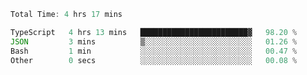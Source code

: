 <!--START_SECTION:waka-->

```typescript
Total Time: 4 hrs 17 mins

TypeScript   4 hrs 13 mins   ████████████████████████▓   98.20 %
JSON         3 mins          ▒░░░░░░░░░░░░░░░░░░░░░░░░   01.26 %
Bash         1 min           ░░░░░░░░░░░░░░░░░░░░░░░░░   00.47 %
Other        0 secs          ░░░░░░░░░░░░░░░░░░░░░░░░░   00.08 %
```

<!--END_SECTION:waka-->
